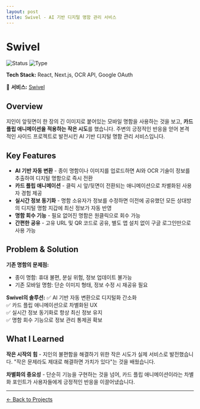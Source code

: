 ```yaml
---
layout: post
title: Swivel - AI 기반 디지털 명함 관리 서비스
---
```


# Swivel

![Status](https://img.shields.io/badge/Status-LIVE-success) ![Type](https://img.shields.io/badge/Type-Side%20Project-blue)

**Tech Stack:** React, Next.js, OCR API, Google OAuth

🔗 **서비스:** [Swivel](https://business-card-hbnu.vercel.app)

## Overview

지인이 앞뒷면이 한 장의 긴 이미지로 붙어있는 모바일 명함을 사용하는 것을 보고, **카드 플립 애니메이션을 적용하는 작은 시도**를 했습니다. 주변의 긍정적인 반응을 얻어 본격적인 사이드 프로젝트로 발전시킨 AI 기반 디지털 명함 관리 서비스입니다.

## Key Features

- **AI 기반 자동 변환** - 종이 명함이나 이미지를 업로드하면 AI와 OCR 기술이 정보를 추출하여 디지털 명함으로 즉시 전환
- **카드 플립 애니메이션** - 클릭 시 앞/뒷면이 전환되는 애니메이션으로 차별화된 사용자 경험 제공
- **실시간 정보 동기화** - 명함 소유자가 정보를 수정하면 이전에 공유했던 모든 상대방의 디지털 명함 지갑에 최신 정보가 자동 반영
- **명함 회수 기능** - 필요 없어진 명함은 원클릭으로 회수 가능
- **간편한 공유** - 고유 URL 및 QR 코드로 공유, 별도 앱 설치 없이 구글 로그인만으로 사용 가능

## Problem & Solution

**기존 명함의 문제점:**

- 종이 명함: 휴대 불편, 분실 위험, 정보 업데이트 불가능
- 기존 모바일 명함: 단순 이미지 형태, 정보 수정 시 재공유 필요

**Swivel의 솔루션:**
✅ AI 기반 자동 변환으로 디지털화 간소화  
✅ 카드 플립 애니메이션으로 차별화된 UX  
✅ 실시간 정보 동기화로 항상 최신 정보 유지  
✅ 명함 회수 기능으로 정보 관리 통제권 확보

## What I Learned

**작은 시작의 힘** - 지인의 불편함을 해결하기 위한 작은 시도가 실제 서비스로 발전했습니다. "작은 문제라도 제대로 해결하면 가치가 있다"는 것을 배웠습니다.

**차별화의 중요성** - 단순히 기능을 구현하는 것을 넘어, 카드 플립 애니메이션이라는 차별화 포인트가 사용자들에게 긍정적인 반응을 이끌어냈습니다.

---

[← Back to Projects](/#projects)
